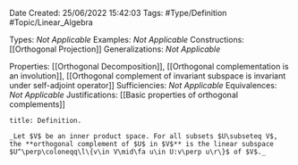 <div class="topSpace"></div>

Date Created: 25/06/2022 15:42:03
Tags: #Type/Definition #Topic/Linear_Algebra

Types: _Not Applicable_
Examples: _Not Applicable_
Constructions: [[Orthogonal Projection]]
Generalizations: _Not Applicable_

Properties: [[Orthogonal Decomposition]], [[Orthogonal complementation is an involution]], [[Orthogonal complement of invariant subspace is invariant under self-adjoint operator]]
Sufficiencies: _Not Applicable_
Equivalences: _Not Applicable_
Justifications: [[Basic properties of orthogonal complements]]

``` ad-Definition
title: Definition.

_Let $V$ be an inner product space. For all subsets $U\subseteq V$, the **orthogonal complement of $U$ in $V$** is the linear subspace $U^\perp\coloneqq\l\{v\in V\mid\fa u\in U:v\perp u\r\}$ of $V$._

```
